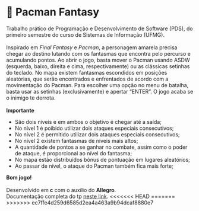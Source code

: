 # :space_invader: Pacman Fantasy

Trabalho prático de Programação e Desenvolvimento de Software (PDS), do primeiro semestre do curso de Sistemas de Informação (UFMG). 
<br>
<br>
Inspirado em <i>Final Fantasy</i> e <i>Pacman</i>, a personagem amarela precisa chegar ao destino lutando com os fantasmas que encontra pelo percurso e acumulando pontos.
Ao abrir o jogo, basta mover o Pacman usando ASDW (esquerda, baixo, direita e cima, respectivamente) ou as clássicas setinhas do teclado. No mapa existem fantasmas escondidos em posições aleatórias, que serão encontrados e enfrentados de acordo com a movimentação do Pacman. Para escolher uma opção no menu de batalha, basta usar as setinhas (exclusivamente) e apertar “ENTER”. O jogo acaba se o inimigo te derrota.
<br>
<br>
<b>Importante</b>
<ul>
  <li>São dois níveis e em ambos o objetivo é chegar até a saída;</li> 
  <li>No nível 1 é poibido utilizar dois ataques especiais consecutivos;</li>
  <li>No nível 2 é permitido utilizar dois ataques especiais consecutivos;</li>
  <li>No nível 2 existem fantasmas de níveis mais altos;</li>
  <li>A quantidade de pontos a se ganhar no combate, assim como o poder de ataque, é proporcional ao nível do fantasma;</li>
  <li>No mapa estão distribuídos bônus de pontuação em lugares aleatórios;</li>
  <li>Ao passar de nível, o ataque do Pacman também fica mais forte;</li>
</ul>
<b>Bom jogo!</b>
<br>
<br> 
Desenvolvido em <b>c</b> com o auxílio do <b> Allegro</b>.
<br>
Documentação completa do tp <a href="https://docs.google.com/document/d/1EypjpfwEqvEMefO6YUCNWzOI9MX7YZOHOTsHJN3uWUQ/edit?usp=sharing"> neste link</a>.
<<<<<<< HEAD
=======
<!-- <br>
<br>
<b>OBS:</b> Se o seu jogo parar de funcionar enquanto você joga, 
<br> <b>i)</b> abra o arquivo <i>makefile</i> 
<br> <b>ii)</b> cole o caminho da pasta onde estão os arquivos do jogo (incluindo a própria pasta) na primeira linha 
<br> <b>iii)</b> abra seu terminal nesse mesmo caminho e digite <i>"make ex"</i> para compilar e rodar -->
>>>>>>> ec7ffe4d259d6585d2ea4a463a9b94dcaf8880e7
